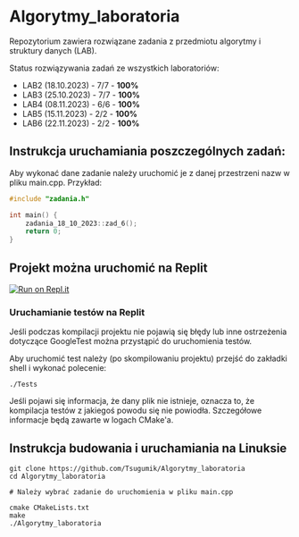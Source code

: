# Algorytmy_laboratoria

Repozytorium zawiera rozwiązane zadania z przedmiotu algorytmy i struktury danych (LAB).

Status rozwiązywania zadań ze wszystkich laboratoriów:

- LAB2 (18.10.2023) - 7/7 - **100%**
- LAB3 (25.10.2023) - 7/7 - **100%**
- LAB4 (08.11.2023) - 6/6 - **100%**
- LAB5 (15.11.2023) - 2/2 - **100%**
- LAB6 (22.11.2023) - 2/2 - **100%**

## Instrukcja uruchamiania poszczególnych zadań:

Aby wykonać dane zadanie należy uruchomić je z danej przestrzeni nazw w pliku main.cpp.
Przykład:

```c++
#include "zadania.h"

int main() {
    zadania_18_10_2023::zad_6();
    return 0;
}
```

## Projekt można uruchomić na Replit

[![Run on Repl.it](https://replit.com/badge/github/Tsugumik/Algorytmy_laboratoria)](https://replit.com/new/github/Tsugumik/Algorytmy_laboratoria)

### Uruchamianie testów na Replit

Jeśli podczas kompilacji projektu nie pojawią się błędy lub inne ostrzeżenia dotyczące GoogleTest można przystąpić do
uruchomienia testów.

Aby uruchomić test należy (po skompilowaniu projektu) przejść do zakładki shell i wykonać polecenie:

```shell
./Tests
```

Jeśli pojawi się informacja, że dany plik nie istnieje, oznacza to, że kompilacja testów z jakiegoś powodu się nie
powiodła. Szczegółowe informacje będą zawarte w logach CMake'a.

## Instrukcja budowania i uruchamiania na Linuksie

```shell
git clone https://github.com/Tsugumik/Algorytmy_laboratoria
cd Algorytmy_laboratoria

# Należy wybrać zadanie do uruchomienia w pliku main.cpp

cmake CMakeLists.txt
make
./Algorytmy_laboratoria
```